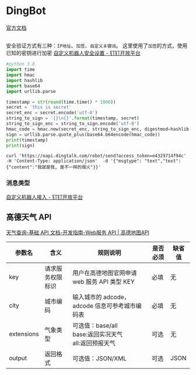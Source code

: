 # DingBot

[官方文档](https://open.dingtalk.com/document/orgapp/custom-robot-access)


##

安全验证方式有三种：`IP地址`、`加签`、`自定义关键词`。
这里使用了`加签`的方式，使用已知的密钥进行加密
[自定义机器人安全设置 - 钉钉开放平台](https://open.dingtalk.com/document/robots/customize-robot-security-settings)

```python title='加签代码'
#python 3.8
import time
import hmac
import hashlib
import base64
import urllib.parse

timestamp = str(round(time.time() * 1000))
secret = 'this is secret'
secret_enc = secret.encode('utf-8')
string_to_sign = '{}\n{}'.format(timestamp, secret)
string_to_sign_enc = string_to_sign.encode('utf-8')
hmac_code = hmac.new(secret_enc, string_to_sign_enc, digestmod=hashlib.sha256).digest()
sign = urllib.parse.quote_plus(base64.b64encode(hmac_code))
print(timestamp)
print(sign)
```

```shell
curl 'https://oapi.dingtalk.com/robot/send?access_token=e4329714f94c' -H 'Content-Type: application/json'  -d '{"msgtype": "text","text": {"content":"我就是我, 是不一样的烟火"}}'
```
### 消息类型
[自定义机器人接入 - 钉钉开放平台](https://open.dingtalk.com/document/orgapp/custom-robot-access)

## 高德天气 API
[天气查询-基础 API 文档-开发指南-Web服务 API | 高德地图API](https://lbs.amap.com/api/webservice/guide/api/weatherinfo/#t1)

| 参数名     | 含义             | 规则说明                                                         | 是否必须 | 缺省值 |
|-----------|------------------|------------------------------------------------------------------|---------|--------|
| key       | 请求服务权限标识  | 用户在高德地图官网申请 web 服务 API 类型 KEY                         | 必填     | 无     |
| city      | 城市编码           | 输入城市的 adcode，adcode 信息可参考城市编码表                          | 必填     | 无     |
| extensions| 气象类型           | 可选值：base/all <br> base:返回实况天气 <br> all:返回预报天气             | 可选     | 无     |
| output    | 返回格式           | 可选值：JSON/XML                                                 | 可选     | JSON   |
